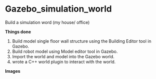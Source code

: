 # Gazebo_simulation_world
Build a simulation word (my house/ office)

**Things done**
1. Build model single floor wall structure using the Building Editor tool in Gazebo.
2. Build robot model using Model editor tool in Gazebo.
3. Import the world and model into the Gazebo world.
4. wrote a C++ world plugin to interact with the world.

**Images**
